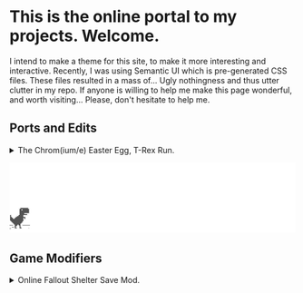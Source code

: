 # This is the online portal to my projects. Welcome.

I intend to make a theme for this site, to make it more interesting and interactive. Recently, I was using Semantic UI which is pre-generated CSS files. These files resulted in a mass of... Ugly nothingness and thus utter clutter in my repo. If anyone is willing to help me make this page wonderful, and worth visiting... Please, don't hesitate to help me.


## Ports and Edits

<details>
 <summary>The Chrom(ium/e) Easter Egg, T-Rex Run.</summary>
 Unfamiliar with this game? Far too privileged to have Wi-Fi drop-outs? There's a gif below. Enjoy.

 Feel free to play the game [here](http://retr0gr4d3.github.io/WhatThatTrexDo/). No Wi-Fi drama, with the freedom to do whatever you      like while playing.
 
</details>

![ITSJUSTAGAME](assets/screenshot.gif)


## Game Modifiers

<details>
 <summary>Online Fallout Shelter Save Mod.</summary>
  
 The tool linked below is a save editor for Fallout Shelter. It supports;
 
 **Windows 10 Edition**

 **Bethesda Launcher Version**

 **Steam Version**

 **Android Version**

 And not tried or tested, nor am I intrested in doing so but feel free to try: **iOS Version**

 The Fallout Shelter Tool will allow you to change everything within your save. Themes (like **Halloween**), Characters (like **Names**,  **SPECIAL**, **HP** and **radiation**) and many more. You can have the game of your dreams, or prebuild your map before changing it to  **Survival** with the newly implimented **Game Mode Editor**.
 The tool can be found [here](https://retr0gr4d3.github.io/FalloutShelterMod/).

</details>

